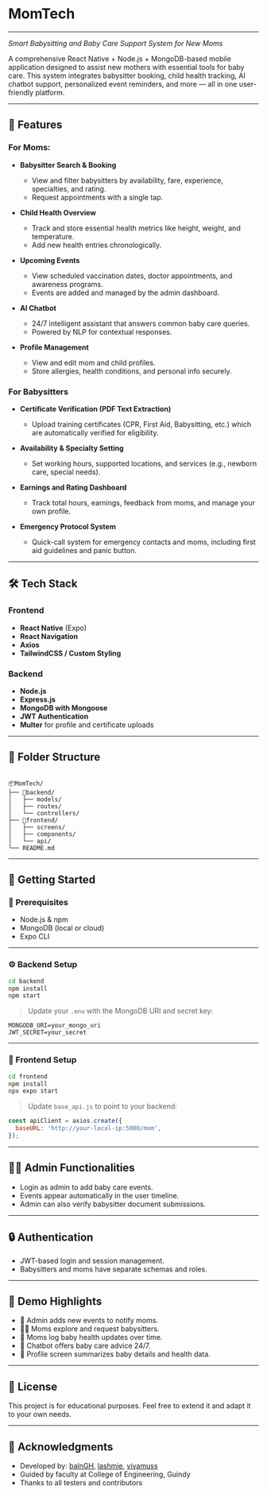 # MomTech
---

*Smart Babysitting and Baby Care Support System for New Moms*

A comprehensive React Native + Node.js + MongoDB-based mobile application designed to assist new mothers with essential tools for baby care. This system integrates babysitter booking, child health tracking, AI chatbot support, personalized event reminders, and more — all in one user-friendly platform.

---

## 📱 Features

### For Moms:
- **Babysitter Search & Booking**
  - View and filter babysitters by availability, fare, experience, specialties, and rating.
  - Request appointments with a single tap.

- **Child Health Overview**
  - Track and store essential health metrics like height, weight, and temperature.
  - Add new health entries chronologically.

- **Upcoming Events**
  - View scheduled vaccination dates, doctor appointments, and awareness programs.
  - Events are added and managed by the admin dashboard.

- **AI Chatbot**
  - 24/7 intelligent assistant that answers common baby care queries.
  - Powered by NLP for contextual responses.

- **Profile Management**
  - View and edit mom and child profiles.
  - Store allergies, health conditions, and personal info securely.

### For Babysitters
- **Certificate Verification (PDF Text Extraction)**  
  - Upload training certificates (CPR, First Aid, Babysitting, etc.) which are automatically verified for eligibility.

- **Availability & Specialty Setting**  
  - Set working hours, supported locations, and services (e.g., newborn care, special needs).

- **Earnings and Rating Dashboard**  
  - Track total hours, earnings, feedback from moms, and manage your own profile.

- **Emergency Protocol System**  
  - Quick-call system for emergency contacts and moms, including first aid guidelines and panic button.

---

## 🛠 Tech Stack

### Frontend
- **React Native** (Expo)
- **React Navigation**
- **Axios**
- **TailwindCSS / Custom Styling**

### Backend
- **Node.js**
- **Express.js**
- **MongoDB with Mongoose**
- **JWT Authentication**
- **Multer** for profile and certificate uploads

---

## 📂 Folder Structure

```

📦MomTech/
├── 📁backend/
│   ├── models/
│   ├── routes/
│   └── controllers/
├── 📁frontend/
│   ├── screens/
│   ├── components/
│   └── api/
└── README.md

````

---

## 🚀 Getting Started

### 🔧 Prerequisites

- Node.js & npm
- MongoDB (local or cloud)
- Expo CLI

---

### ⚙️ Backend Setup

```bash
cd backend
npm install
npm start
````

> Update your `.env` with the MongoDB URI and secret key:

```env
MONGODB_URI=your_mongo_uri
JWT_SECRET=your_secret
```

---

### 📲 Frontend Setup

```bash
cd frontend
npm install
npx expo start
```

> Update `base_api.js` to point to your backend:

```js
const apiClient = axios.create({
  baseURL: 'http://your-local-ip:5000/mom',
});
```

---

## 👩‍💼 Admin Functionalities

* Login as admin to add baby care events.
* Events appear automatically in the user timeline.
* Admin can also verify babysitter document submissions.

---

## 🔒 Authentication

* JWT-based login and session management.
* Babysitters and moms have separate schemas and roles.

---

## 🌟 Demo Highlights

* 📆 Admin adds new events to notify moms.
* 👩‍🍼 Moms explore and request babysitters.
* 🧒 Moms log baby health updates over time.
* 🤖 Chatbot offers baby care advice 24/7.
* 🙍 Profile screen summarizes baby details and health data.

---

## 📜 License

This project is for educational purposes. Feel free to extend it and adapt it to your own needs.

---

## 🙌 Acknowledgments

* Developed by: [balnGH](https://github.com/balnGH), [lashmie](https://github.com/lashmie), [vivamuss](https://github.com/vivamuss)
* Guided by faculty at College of Engineering, Guindy
* Thanks to all testers and contributors
